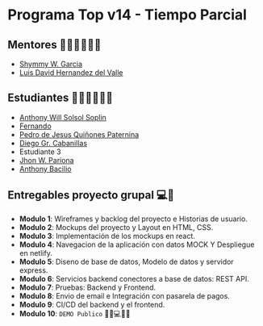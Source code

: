 # Programa Top v14 -  Tiempo Parcial

## Mentores 👩🏻‍🏫👨🏼‍🏫
- [Shymmy W. Garcia](profiles/mentor-principal.md)
- [Luis David Hernandez del Valle](profiles/mentor-apoyo.md)

## Estudiantes 👩🏻‍💻🧑🏼‍💻
- [Anthony Will Solsol Soplin](profiles/AnthonyWill.md)
- [Fernando](profiles/Fernando.md)
- [Pedro de Jesus Quiñones Paternina](https://www.linkedin.com/in/pedro-qui%C3%B1ones-paternina-5436b1161/)
- [Diego Gr. Cabanillas](profiles/dgcabanillas.md)
- Estudiante 3
- [Jhon W. Pariona](profiles/estudiante-jhonwpv.md)
- [Anthony Bacilio](profiles/a-bacilio.md)

## Entregables proyecto grupal 💻🤝

- **Modulo 1**: Wireframes y backlog del proyecto e Historias de usuario.
- **Modulo 2**: Mockups del proyecto y Layout en HTML, CSS.
- **Modulo 3**: Implementación de los mockups en react.
- **Modulo 4**: Navegacion de la aplicación con datos MOCK Y Despliegue en netlify.
- **Modulo 5**: Diseno de base de datos, Modelo de datos y servidor express.
- **Modulo 6**: Servicios backend conectores a base de datos: REST API.
- **Modulo 7**: Pruebas: Backend y Frontend.
- **Modulo 8**: Envio de email e Integración con pasarela de pagos.
- **Modulo 9**: CI/CD del backend y el frontend.
- **Modulo 10**: `DEMO Publico` 🎊🎉💻🎊🎉

